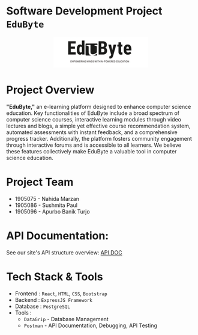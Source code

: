 # Software Development Project **`EduByte`**

<p align='center'>
<img alt="EduByte" height=50% width=50% src="Server/public/logo/EduByte_Logo.png" />
</p>

# **Project Overview**
**"EduByte,"** an e-learning platform designed to enhance computer science education. Key functionalities of EduByte include a broad spectrum of computer science courses, interactive learning modules through video lectures and blogs, a simple yet effective course recommendation system, automated assessments with instant feedback, and a comprehensive progress tracker. Additionally, the platform fosters community engagement through interactive forums and is accessible to all learners. We believe these features collectively make EduByte a valuable tool in computer science education.

# Project Team
- 1905075 - Nahida Marzan
- 1905086 - Sushmita Paul
- 1905096 - Apurbo Banik Turjo

# API Documentation: 
See our site's API structure overview: [API DOC](https://documenter.getpostman.com/view/32129219/2s9YsGhD2R)

# **Tech Stack & Tools**

- Frontend : `React`, `HTML`, `CSS`, `Bootstrap`
- Backend : `ExpressJS Framework`
- Database : `PostgreSQL`
- Tools :
  - `DataGrip` - Database Management
  - `Postman` - API Documentation, Debugging, API Testing
